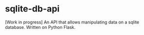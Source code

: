 # sqlite-db-api
[Work in progress] An API that allows manipulating data on a sqlite database. Written on Python Flask.
